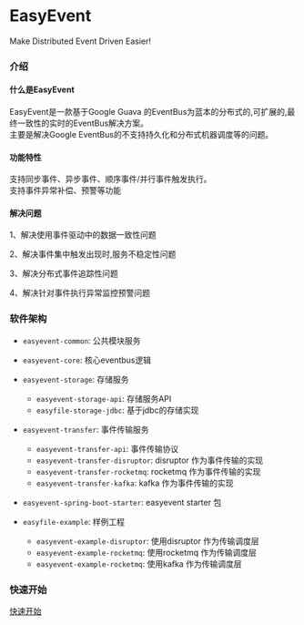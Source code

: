 # EasyEvent

Make Distributed Event Driven Easier!

### 介绍

#### 什么是EasyEvent

EasyEvent是一款基于Google Guava 的EventBus为蓝本的分布式的,可扩展的,最终一致性的实时的EventBus解决方案。\
主要是解决Google EventBus的不支持持久化和分布式机器调度等的问题。

#### 功能特性

支持同步事件、异步事件、顺序事件/并行事件触发执行。\
支持事件异常补偿、预警等功能

#### 解决问题

1、解决使用事件驱动中的数据一致性问题

2、解决事件集中触发出现时,服务不稳定性问题

3、解决分布式事件追踪性问题

4、解决针对事件执行异常监控预警问题

### 软件架构

- `easyevent-common`: 公共模块服务

- `easyevent-core`: 核心eventbus逻辑

- `easyevent-storage`: 存储服务
  - `easyevent-storage-api`: 存储服务API
  - `easyfile-storage-jdbc`: 基于jdbc的存储实现

- `easyevent-transfer`: 事件传输服务
  - `easyevent-transfer-api`: 事件传输协议
  - `easyevent-transfer-disruptor`: disruptor 作为事件传输的实现
  - `easyevent-transfer-rocketmq`: rocketmq 作为事件传输的实现
  - `easyevent-transfer-kafka`: kafka 作为事件传输的实现

- `easyevent-spring-boot-starter`: easyevent starter 包

- `easyfile-example`: 样例工程
  - `easyevent-example-disruptor`: 使用disruptor 作为传输调度层
  - `easyevent-example-rocketmq`: 使用rocketmq 作为传输调度层
  - `easyevent-example-rocketmq`: 使用kafka 作为传输调度层

### 快速开始

[快速开始](doc/QuickStart.md)